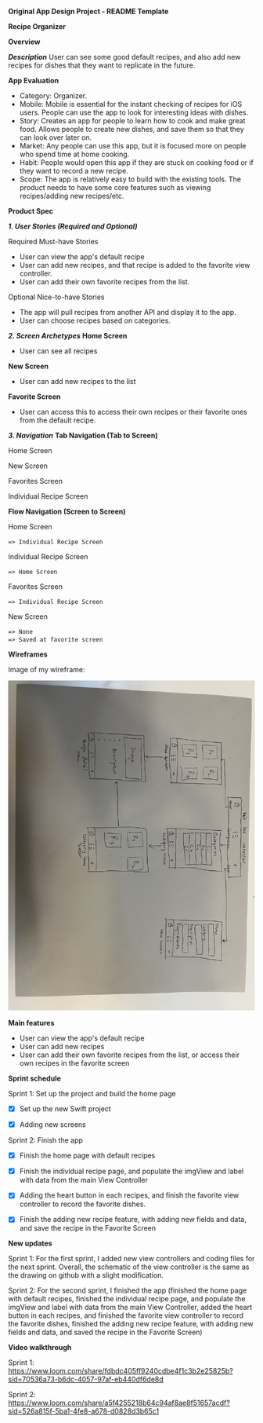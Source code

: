 **Original App Design Project - README Template**

**Recipe Organizer**

**Overview**

***Description***
User can see some good default recipes, and also add new recipes for dishes that they want to replicate in the future.

**App Evaluation**
- Category: Organizer.
- Mobile: Mobile is essential for the instant checking of recipes for iOS users. People can use the app to look for interesting ideas with dishes.
- Story: Creates an app for people to learn how to cook and make great food. Allows people to create new dishes, and save them so that they can look over later on.
- Market: Any people can use this app, but it is focused more on people who spend time at home cooking.
- Habit: People would open this app if they are stuck on cooking food or if they want to record a new recipe.
- Scope: The app is relatively easy to build with the existing tools. The product needs to have some core features such as viewing recipes/adding new recipes/etc.

**Product Spec**

***1. User Stories (Required and Optional)***

Required Must-have Stories
- User can view the app's default recipe
- User can add new recipes, and that recipe is added to the favorite view controller.
- User can add their own favorite recipes from the list.

Optional Nice-to-have Stories
- The app will pull recipes from another API and display it to the app.
- User can choose recipes based on categories.

***2. Screen Archetypes***
**Home Screen**
- User can see all recipes

**New Screen**
- User can add new recipes to the list

**Favorite Screen**
- User can access this to access their own recipes or their favorite ones from the default recipe.

***3. Navigation***
**Tab Navigation (Tab to Screen)**

Home Screen

New Screen

Favorites Screen

Individual Recipe Screen

**Flow Navigation (Screen to Screen)**

Home Screen 

    => Individual Recipe Screen
    
Individual Recipe Screen

    => Home Screen

Favorites Screen 

    => Individual Recipe Screen
    
New Screen 

    => None
    => Saved at favorite screen

**Wireframes**

Image of my wireframe:

![Image](https://github.com/Baozzz04/CodePath_Capstone/blob/main/wireframe_img.jpg)

**Main features**
- User can view the app's default recipe
- User can add new recipes
- User can add their own favorite recipes from the list, or access their own recipes in the favorite screen

**Sprint schedule**

Sprint 1: Set up the project and build the home page

- [x] Set up the new Swift project

- [x] Adding new screens

Sprint 2: Finish the app

- [x] Finish the home page with default recipes

- [x] Finish the individual recipe page, and populate the imgView and label with data from the main View Controller

- [x] Adding the heart button in each recipes, and finish the favorite view controller to record the favorite dishes.

- [x] Finish the adding new recipe feature, with adding new fields and data, and save the recipe in the Favorite Screen


**New updates**

Sprint 1: For the first sprint, I added new view controllers and coding files for the next sprint. Overall, the schematic of the view controller is the same as the drawing on github with a slight modification.

Sprint 2: For the second sprint, I finished the app (finished the home page with default recipes, finished the individual recipe page, and populate the imgView and label with data from the main View Controller, added the heart button in each recipes, and finished the favorite view controller to record the favorite dishes, finished the adding new recipe feature, with adding new fields and data, and saved the recipe in the Favorite Screen)

**Video walkthrough**

Sprint 1: https://www.loom.com/share/fdbdc405ff9240cdbe4f1c3b2e25825b?sid=70536a73-b6dc-4057-97af-eb440df6de8d

Sprint 2: 
    https://www.loom.com/share/a5f4255218b64c94af8ae8f51657acdf?sid=526a815f-5ba1-4fe8-a678-d0828d3b65c1
